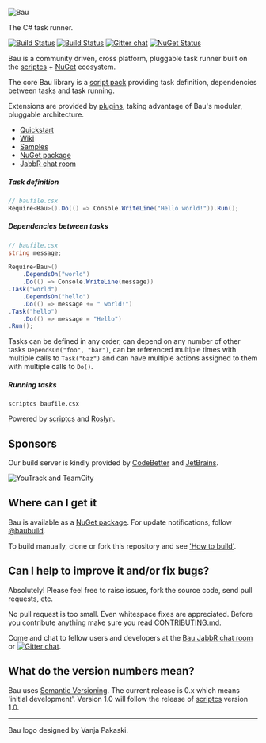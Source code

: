 ![Bau](https://raw.githubusercontent.com/bau-build/bau/dev/assets/bau.128.png)

The C# task runner.

[![Build Status](http://teamcity.codebetter.com/app/rest/builds/buildType:%28id:bt1253%29/statusIcon)](http://teamcity.codebetter.com/viewType.html?buildTypeId=bt1253&guest=1) [![Build Status](https://travis-ci.org/bau-build/bau.png?branch=dev)](https://travis-ci.org/bau-build/bau) [![Gitter chat](https://badges.gitter.im/bau-build/bau.png)](https://gitter.im/bau-build/bau) [![NuGet Status](http://img.shields.io/badge/NuGet-0.1.0~beta-blue.svg?style=flat)](https://www.nuget.org/packages/Bau/)

Bau is a community driven, cross platform, pluggable task runner built on the [scriptcs](https://github.com/scriptcs/scriptcs) + [NuGet](https://www.nuget.org/) ecosystem.

The core Bau library is a [script pack](https://github.com/scriptcs/scriptcs/wiki/Script-Packs) providing task definition, dependencies between tasks and task running.

Extensions are provided by [plugins](https://github.com/bau-build/bau/wiki/Plugins), taking advantage of Bau's modular, pluggable architecture.

- [Quickstart](https://github.com/bau-build/bau/wiki/Quickstart)
- [Wiki](https://github.com/bau-build/bau/wiki)
- [Samples](https://github.com/bau-build/bau/tree/dev/src/samples)
- [NuGet package](https://nuget.org/packages/Bau/ "Bau on Nuget")
- [JabbR chat room](http://jabbr.net/#/rooms/bau)

##### Task definition
```C#
// baufile.csx
Require<Bau>().Do(() => Console.WriteLine("Hello world!")).Run();
```

##### Dependencies between tasks
```C#
// baufile.csx
string message;

Require<Bau>()
	.DependsOn("world")
	.Do(() => Console.WriteLine(message))
.Task("world")
	.DependsOn("hello")
	.Do(() => message += " world!")
.Task("hello")
	.Do(() => message = "Hello")
.Run();
```
Tasks can be defined in any order, can depend on any number of other tasks `DependsOn("foo", "bar")`, can be referenced multiple times with multiple calls to `Task("baz")` and can have multiple actions assigned to them with multiple calls to `Do()`.

##### Running tasks
```batch
scriptcs baufile.csx
```

Powered by [scriptcs](https://github.com/scriptcs/scriptcs) and [Roslyn](http://msdn.microsoft.com/en-gb/roslyn).

## Sponsors ##
Our build server is kindly provided by [CodeBetter](http://codebetter.com/) and [JetBrains](http://www.jetbrains.com/).

![YouTrack and TeamCity](http://www.jetbrains.com/img/banners/Codebetter300x250.png)
## Where can I get it

Bau is available as a [NuGet package](https://nuget.org/packages/Bau/). For update notifications, follow [@baubuild](https://twitter.com/#!/baubuild).

To build manually, clone or fork this repository and see ['How to build'](https://github.com/bau-build/bau/blob/dev/how_to_build.md).

## Can I help to improve it and/or fix bugs? ##

Absolutely! Please feel free to raise issues, fork the source code, send pull requests, etc.

No pull request is too small. Even whitespace fixes are appreciated. Before you contribute anything make sure you read [CONTRIBUTING.md](https://github.com/bau-build/bau/blob/dev/CONTRIBUTING.md).

Come and chat to fellow users and developers at the [Bau JabbR chat room](http://jabbr.net/#/rooms/bau) or [![Gitter chat](https://badges.gitter.im/bau-build/bau.png)](https://gitter.im/bau-build/bau).

## What do the version numbers mean? ##

Bau uses [Semantic Versioning](http://semver.org/). The current release is 0.x which means 'initial development'. Version 1.0 will follow the release of [scriptcs](https://github.com/scriptcs/scriptcs) version 1.0.

----------
Bau logo designed by Vanja Pakaski.
